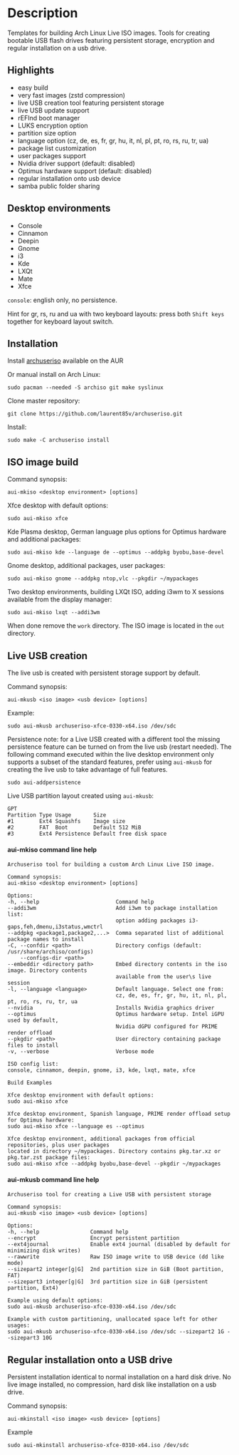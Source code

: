 Description
===========

Templates for building Arch Linux Live ISO images. Tools for creating bootable USB flash drives featuring persistent storage, encryption and regular installation on a usb drive.

Highlights
----------

* easy build
* very fast images (zstd compression)
* live USB creation tool featuring persistent storage
* live USB update support
* rEFInd boot manager
* LUKS encryption option
* partition size option
* language option (cz, de, es, fr, gr, hu, it, nl, pl, pt, ro, rs, ru, tr, ua)
* package list customization
* user packages support
* Nvidia driver support (default: disabled)
* Optimus hardware support (default: disabled)
* regular installation onto usb device
* samba public folder sharing

Desktop environments
--------------------

* Console
* Cinnamon
* Deepin
* Gnome
* i3
* Kde
* LXQt
* Mate
* Xfce

`console`: english only, no persistence.

Hint for gr, rs, ru and ua with two keyboard layouts: press both `Shift keys` together for keyboard layout switch. 

Installation
------------

Install [archuseriso](https://aur.archlinux.org/packages/archuseriso/) available on the AUR 

Or manual install on Arch Linux:

    sudo pacman --needed -S archiso git make syslinux

Clone master repository:

    git clone https://github.com/laurent85v/archuseriso.git

Install:

    sudo make -C archuseriso install

ISO image build
---------------

Command synopsis:

    aui-mkiso <desktop environment> [options]

Xfce desktop with default options:

    sudo aui-mkiso xfce

Kde Plasma desktop, German language plus options for Optimus hardware and additional packages:

    sudo aui-mkiso kde --language de --optimus --addpkg byobu,base-devel

Gnome desktop, additional packages, user packages:

    sudo aui-mkiso gnome --addpkg ntop,vlc --pkgdir ~/mypackages

Two desktop environments, building LXQt ISO, adding i3wm to X sessions available from the display manager:

    sudo aui-mkiso lxqt --addi3wm

When done remove the `work` directory. The ISO image is located in the `out` directory.

Live USB creation
-----------------
The live usb is created with persistent storage support by default.

Command synopsis:

    aui-mkusb <iso image> <usb device> [options]

Example:

    sudo aui-mkusb archuseriso-xfce-0330-x64.iso /dev/sdc

Persistence note: for a Live USB created with a different tool the missing persistence feature can be turned on from the live usb (restart needed). The following command executed within the live desktop environment only supports a subset of the standard features, prefer using `aui-mkusb` for creating the live usb to take advantage of full features.

    sudo aui-addpersistence

Live USB partition layout created using `aui-mkusb`:

    GPT
    Partition Type Usage       Size
    #1        Ext4 Squashfs    Image size 
    #2        FAT  Boot        Default 512 MiB
    #3        Ext4 Persistence Default free disk space 


#### aui-mkiso command line help
    Archuseriso tool for building a custom Arch Linux Live ISO image.

    Command synopsis:
    aui-mkiso <desktop environment> [options]

    Options:
    -h, --help                        Command help
    --addi3wm                         Add i3wm to package installation list:
                                      option adding packages i3-gaps,feh,dmenu,i3status,wmctrl
    --addpkg <package1,package2,...>  Comma separated list of additional package names to install
    -C, --confdir <path>              Directory configs (default: /usr/share/archiso/configs)
        --configs-dir <path>
    --embeddir <directory path>       Embed directory contents in the iso image. Directory contents
                                      available from the user\s live session
    -l, --language <language>         Default language. Select one from:
                                      cz, de, es, fr, gr, hu, it, nl, pl, pt, ro, rs, ru, tr, ua
    --nvidia                          Installs Nvidia graphics driver
    --optimus                         Optimus hardware setup. Intel iGPU used by default,
                                      Nvidia dGPU configured for PRIME render offload
    --pkgdir <path>                   User directory containing package files to install
    -v, --verbose                     Verbose mode

    ISO config list:
    console, cinnamon, deepin, gnome, i3, kde, lxqt, mate, xfce

    Build Examples

    Xfce desktop environment with default options:
    sudo aui-mkiso xfce

    Xfce desktop environment, Spanish language, PRIME render offload setup for Optimus hardware:
    sudo aui-mkiso xfce --language es --optimus

    Xfce desktop environment, additional packages from official repositories, plus user packages
    located in directory ~/mypackages. Directory contains pkg.tar.xz or pkg.tar.zst package files:
    sudo aui-mkiso xfce --addpkg byobu,base-devel --pkgdir ~/mypackages

#### aui-mkusb command line help

    Archuseriso tool for creating a Live USB with persistent storage

    Command synopsis:
    aui-mkusb <iso image> <usb device> [options]

    Options:
    -h, --help                Command help
    --encrypt                 Encrypt persistent partition
    --ext4journal             Enable ext4 journal (disabled by default for minimizing disk writes)
    --rawwrite                Raw ISO image write to USB device (dd like mode)
    --sizepart2 integer[g|G]  2nd partition size in GiB (Boot partition, FAT)
    --sizepart3 integer[g|G]  3rd partition size in GiB (persistent partition, Ext4)

    Example using default options:
    sudo aui-mkusb archuseriso-xfce-0330-x64.iso /dev/sdc

    Example with custom partitioning, unallocated space left for other usages:
    sudo aui-mkusb archuseriso-xfce-0330-x64.iso /dev/sdc --sizepart2 1G --sizepart3 10G

Regular installation onto a USB drive
-------------------------------------
Persistent installation identical to normal installation on a hard disk drive. No live image installed, no compression, hard disk like installation on a usb drive.

Command synopsis:

    aui-mkinstall <iso image> <usb device> [options]

Example

    sudo aui-mkinstall archuseriso-xfce-0310-x64.iso /dev/sdc
